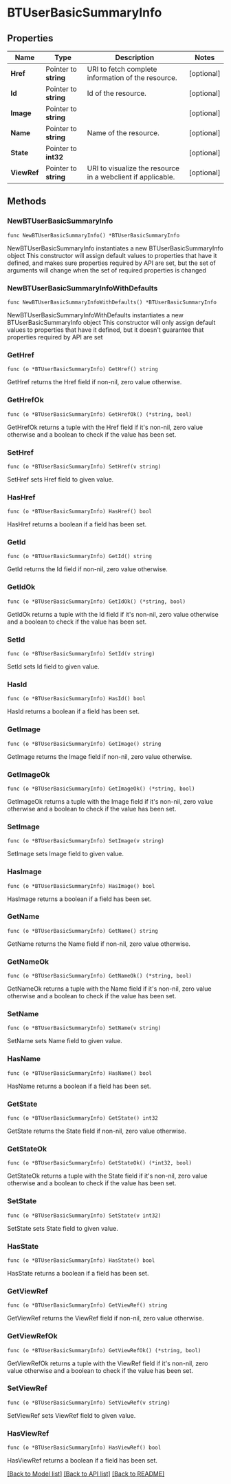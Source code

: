 # BTUserBasicSummaryInfo

## Properties

Name | Type | Description | Notes
------------ | ------------- | ------------- | -------------
**Href** | Pointer to **string** | URI to fetch complete information of the resource. | [optional] 
**Id** | Pointer to **string** | Id of the resource. | [optional] 
**Image** | Pointer to **string** |  | [optional] 
**Name** | Pointer to **string** | Name of the resource. | [optional] 
**State** | Pointer to **int32** |  | [optional] 
**ViewRef** | Pointer to **string** | URI to visualize the resource in a webclient if applicable. | [optional] 

## Methods

### NewBTUserBasicSummaryInfo

`func NewBTUserBasicSummaryInfo() *BTUserBasicSummaryInfo`

NewBTUserBasicSummaryInfo instantiates a new BTUserBasicSummaryInfo object
This constructor will assign default values to properties that have it defined,
and makes sure properties required by API are set, but the set of arguments
will change when the set of required properties is changed

### NewBTUserBasicSummaryInfoWithDefaults

`func NewBTUserBasicSummaryInfoWithDefaults() *BTUserBasicSummaryInfo`

NewBTUserBasicSummaryInfoWithDefaults instantiates a new BTUserBasicSummaryInfo object
This constructor will only assign default values to properties that have it defined,
but it doesn't guarantee that properties required by API are set

### GetHref

`func (o *BTUserBasicSummaryInfo) GetHref() string`

GetHref returns the Href field if non-nil, zero value otherwise.

### GetHrefOk

`func (o *BTUserBasicSummaryInfo) GetHrefOk() (*string, bool)`

GetHrefOk returns a tuple with the Href field if it's non-nil, zero value otherwise
and a boolean to check if the value has been set.

### SetHref

`func (o *BTUserBasicSummaryInfo) SetHref(v string)`

SetHref sets Href field to given value.

### HasHref

`func (o *BTUserBasicSummaryInfo) HasHref() bool`

HasHref returns a boolean if a field has been set.

### GetId

`func (o *BTUserBasicSummaryInfo) GetId() string`

GetId returns the Id field if non-nil, zero value otherwise.

### GetIdOk

`func (o *BTUserBasicSummaryInfo) GetIdOk() (*string, bool)`

GetIdOk returns a tuple with the Id field if it's non-nil, zero value otherwise
and a boolean to check if the value has been set.

### SetId

`func (o *BTUserBasicSummaryInfo) SetId(v string)`

SetId sets Id field to given value.

### HasId

`func (o *BTUserBasicSummaryInfo) HasId() bool`

HasId returns a boolean if a field has been set.

### GetImage

`func (o *BTUserBasicSummaryInfo) GetImage() string`

GetImage returns the Image field if non-nil, zero value otherwise.

### GetImageOk

`func (o *BTUserBasicSummaryInfo) GetImageOk() (*string, bool)`

GetImageOk returns a tuple with the Image field if it's non-nil, zero value otherwise
and a boolean to check if the value has been set.

### SetImage

`func (o *BTUserBasicSummaryInfo) SetImage(v string)`

SetImage sets Image field to given value.

### HasImage

`func (o *BTUserBasicSummaryInfo) HasImage() bool`

HasImage returns a boolean if a field has been set.

### GetName

`func (o *BTUserBasicSummaryInfo) GetName() string`

GetName returns the Name field if non-nil, zero value otherwise.

### GetNameOk

`func (o *BTUserBasicSummaryInfo) GetNameOk() (*string, bool)`

GetNameOk returns a tuple with the Name field if it's non-nil, zero value otherwise
and a boolean to check if the value has been set.

### SetName

`func (o *BTUserBasicSummaryInfo) SetName(v string)`

SetName sets Name field to given value.

### HasName

`func (o *BTUserBasicSummaryInfo) HasName() bool`

HasName returns a boolean if a field has been set.

### GetState

`func (o *BTUserBasicSummaryInfo) GetState() int32`

GetState returns the State field if non-nil, zero value otherwise.

### GetStateOk

`func (o *BTUserBasicSummaryInfo) GetStateOk() (*int32, bool)`

GetStateOk returns a tuple with the State field if it's non-nil, zero value otherwise
and a boolean to check if the value has been set.

### SetState

`func (o *BTUserBasicSummaryInfo) SetState(v int32)`

SetState sets State field to given value.

### HasState

`func (o *BTUserBasicSummaryInfo) HasState() bool`

HasState returns a boolean if a field has been set.

### GetViewRef

`func (o *BTUserBasicSummaryInfo) GetViewRef() string`

GetViewRef returns the ViewRef field if non-nil, zero value otherwise.

### GetViewRefOk

`func (o *BTUserBasicSummaryInfo) GetViewRefOk() (*string, bool)`

GetViewRefOk returns a tuple with the ViewRef field if it's non-nil, zero value otherwise
and a boolean to check if the value has been set.

### SetViewRef

`func (o *BTUserBasicSummaryInfo) SetViewRef(v string)`

SetViewRef sets ViewRef field to given value.

### HasViewRef

`func (o *BTUserBasicSummaryInfo) HasViewRef() bool`

HasViewRef returns a boolean if a field has been set.


[[Back to Model list]](../README.md#documentation-for-models) [[Back to API list]](../README.md#documentation-for-api-endpoints) [[Back to README]](../README.md)


